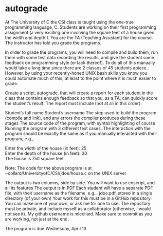 # autograde
At The University of C the CSI class is taught using the one-true programming language, C. Students are working on their first programming assignment (a very exciting one involving the square feet of a house given the width and depth!). You are the TA (Teaching Assistant) for the course. The instructor has told you grade the programs.

In order to grade the programs, you will need to compile and build them, run them with some test data recording the results, and give the student some feedback on programming style (or lack thereof). To do all of this manually would take a long time since there are 2 classes of 45 students apiece. However, by using your recently-honed UNIX bash skills you know you could automate much of this, at least to the point where it is much easier to grade.

Create a script, autograde, that will create a report for each student in the class that contains enough feedback so that you, as a TA, can quickly score the student’s result. The report must include (not at all in this order):

Student’s full name
Student’s username
The step used to build the program (compile and link), and any errors the compiler produces during these stages
The source code of the program, with syntax highlighting of course
Running the program with 3 different test cases. The interaction with the program should be exactly the same as if you manually interacted with their program, e.g.,
        
Enter the width of the house (in feet):  25  
Enter the depth of the house (in feet):  30  
The house is 750 square feet

      
Note: The code for the above program is at ~collard/UniversityofC/CSI/jdoe/house.c on the UNIX server

The output is two columns, side by side. You will want to use enscript, and all its features
The output is in PDF
Each student will have a separate PDF file, with their username as the filename, e.g.., jdoe.pdf, stored in a single directory (of your own)
Your work for this must be in a GitHub repository. You can make one of your own, or ask me for one to use. The repository must be private, and include myself as a collaborator (otherwise, I would not see it). My github username is mlcollard. Make sure to commit as you are working, not just at the end.

The program is due Wednesday, April 13
